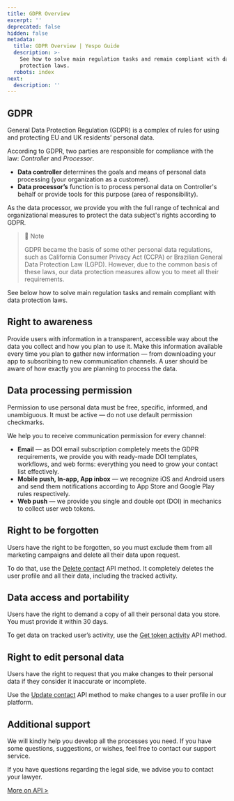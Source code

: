```yaml
---
title: GDPR Overview
excerpt: ''
deprecated: false
hidden: false
metadata:
  title: GDPR Overview | Yespo Guide
  description: >-
    See how to solve main regulation tasks and remain compliant with data
    protection laws.
  robots: index
next:
  description: ''
---
```

## GDPR

General Data Protection Regulation (GDPR) is a complex of rules for using and protecting EU and UK residents’ personal data.

According to GDPR, two parties are responsible for compliance with the law: _Controller_ and _Processor_.

- **Data controller** determines the goals and means of personal data processing (your organization as a customer).
- **Data processor’s** function is to process personal data on Controller's behalf or provide tools for this purpose (area of responsibility).

As the data processor, we provide you with the full range of technical and organizational measures to protect the data subject's rights according to GDPR.

> 📘 Note
> 
> GDPR became the basis of some other personal data regulations, such as California Consumer Privacy Act (CCPA) or Brazilian General Data Protection Law (LGPD). However, due to the common basis of these laws, our data protection measures allow you to meet all their requirements.

See below how to solve main regulation tasks and remain compliant with data protection laws.

## Right to awareness

Provide users with information in a transparent, accessible way about the data you collect and how you plan to use it. Make this information available every time you plan to gather new information — from downloading your app to subscribing to new communication channels. A user should be aware of how exactly you are planning to process the data.

## Data processing permission

Permission to use personal data must be free, specific, informed, and unambiguous. It must be active — do not use default permission checkmarks.

We help you to receive communication permission for every channel:

- **Email** — as DOI email subscription completely meets the GDPR requirements, we provide you with ready-made DOI templates, workflows, and web forms: everything you need to grow your contact list effectively.
- **Mobile push, In-app, App inbox** — we recognize iOS and Android users and send them notifications according to App Store and Google Play rules respectively.
- **Web push** — we provide you single and double opt (DOI) in mechanics to collect user web tokens.

## Right to be forgotten

Users have the right to be forgotten, so you must exclude them from all marketing campaigns and delete all their data upon request.

To do that, use the [Delete contact](https://docs.yespo.io/reference/deletecontact-1) API method. It completely deletes the user profile and all their data, including the tracked activity.

## Data access and portability

Users have the right to demand a copy of all their personal data you store. You must provide it within 30 days.

To get data on tracked user’s activity, use the [Get token activity](https://docs.yespo.io/reference/gettokenactivated-1) API method.

## Right to edit personal data

Users have the right to request that you make changes to their personal data if they consider it inaccurate or incomplete.

Use the [Update contact](https://docs.yespo.io/reference/updatecontact-1) API method to make changes to a user profile in our platform.

## Additional support

We will kindly help you develop all the processes you need. If you have some questions, suggestions, or wishes, feel free to contact our support service.

If you have questions regarding the legal side, we advise you to contact your lawyer.

[More on API >](https://docs.yespo.io/reference/getting-started-with-your-api)